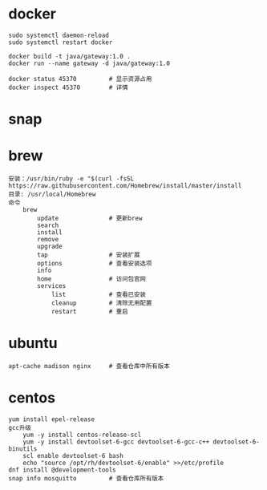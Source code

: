# docker
    sudo systemctl daemon-reload
    sudo systemctl restart docker

    docker build -t java/gateway:1.0 .
    docker run --name gateway -d java/gateway:1.0

    docker status 45370         # 显示资源占用
    docker inspect 45370        # 详情
# snap
# brew
    安装：/usr/bin/ruby -e "$(curl -fsSL https://raw.githubusercontent.com/Homebrew/install/master/install
    目录: /usr/local/Homebrew
    命令
        brew
            update              # 更新brew
            search
            install
            remove
            upgrade
            tap                 # 安装扩展
            options             # 查看安装选项
            info
            home                # 访问包官网
            services
                list            # 查看已安装
                cleanup         # 清除无用配置
                restart         # 重启
# ubuntu
    apt-cache madison nginx     # 查看仓库中所有版本
# centos
    yum install epel-release
    gcc升级
        yum -y install centos-release-scl
        yum -y install devtoolset-6-gcc devtoolset-6-gcc-c++ devtoolset-6-binutils
        scl enable devtoolset-6 bash
        echo "source /opt/rh/devtoolset-6/enable" >>/etc/profile
    dnf install @development-tools
    snap info mosquitto         # 查看仓库所有版本